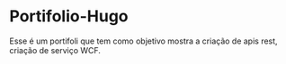 # Portifolio-Hugo
Esse é um portifoli que tem como objetivo mostra a criação de apis rest, criação de serviço WCF.
